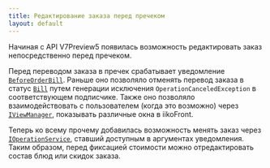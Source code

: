 ```yaml
---
title: Редактирование заказа перед пречеком
layout: default
---
```


Начиная с API V7Preview5 появилась возможность редактировать заказ непосредственно перед пречеком.

Перед переводом заказа в пречек срабатывает уведомление
[`BeforeOrderBill`](https://iiko.github.io/front.api.sdk/v7/html/P_Resto_Front_Api_INotificationService_BeforeOrderBill.htm).
Раньше оно позволяло отменять перевод заказа в статус
[`Bill`](https://iiko.github.io/front.api.sdk/v7/html/T_Resto_Front_Api_Data_Orders_OrderStatus.htm)
путем генерации исключения `OperationCanceledException` в соответствующем подписчике.
Также оно позволяло взаимодействовать с пользователем (когда это возможно) через
[`IViewManager`](https://iiko.github.io/front.api.sdk/v7/html/T_Resto_Front_Api_UI_IViewManager.htm),
показывать различные окна в iikoFront.

Теперь ко всему прочему добавилась возможность менять заказ через
[`IOperationService`](https://iiko.github.io/front.api.sdk/v7/html/T_Resto_Front_Api_IOperationService.htm),
ставший доступным в аргументах уведомления.
Таким образом, перед фиксацией стоимости можно отредактировать состав блюд или скидок заказа.